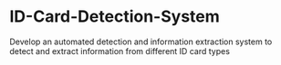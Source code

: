 # ID-Card-Detection-System
Develop an automated detection and information extraction system to detect and extract information from different ID card types
